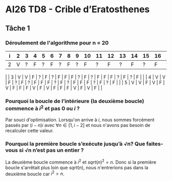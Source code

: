 # AI26 TD8 - Crible d’Eratosthenes 

## Tâche 1
 
### Déroulement de l'algorithme pour n = 20
| i |  2  |  3  |  4  |  5  |  6  |  7  |  8  |  9  |  10 |  11 |  12 |  13 |  14 |  15 |  16 |  17 |  18 |  19 |  20 |
|----|-----|-----|-----|-----|-----|-----|-----|-----|-----|-----|-----|-----|-----|-----|-----|-----|-----|-----|-----|
| 2  |  V  |  ?  |  F  |  ?  |  F  |  ?  |  F  |  ?  |  F  |  ?  | F  |  ?  |  F  |  ?  |  F  |  ?  |  F  |  ?  |  F  |
| 
| 3  |  V  |  V  |  F  |  ?  |  F  |  ?  |  F  |  F  |  F  |  ?  | F  |  ?  |  F  |  F  |  F  |  ?  |  F  |  ?  |  F  |
| 
| 4  |  V  |  V  |  F  |  ?  |  F  |  ?  |  F  |  F  |  F  |  ?  | F  |  ?  |  F  |  F  |  F  |  ?  |  F  |  ?  |  F  |
| 
| 5  |  V  |  V  |  F  |  V  |  F  |  V  |  F  |  F  |  F  |  V  | F  |  V  |  F  |  F  |  F  |  V  |  F  |  V  |  F  |
| 

### Pourquoi la boucle de l’intérieure (la deuxième boucle) commence à $i^2$ et pas $0$ ou $i$ ?

Par souci d'optimisation. Lorsqu'on arrive à $i$, nous sommes forcément passés par $(i-n) i$ avec $\forall n \in [ 1, i-2 ]$ et nous n'avons pas besoin de recalculer cette valeur.

### Pourquoi la première boucle s’exécute jusqu’à √n? Que faites-vous si √n n’est pas un entier ? 

La deuxième boucle commence à $i^2$ et $sqrt(n)^2 = n$. Donc si la première boucle s'arrêtait plus loin que $sqrt(n)$, nous n'entrerions pas dans la deuxième boucle car $i^2 > n$.


